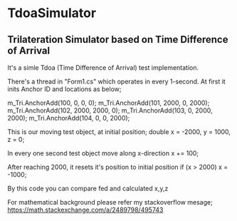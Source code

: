 # TdoaSimulator
Trilateration Simulator based on Time Difference of Arrival
-----------------------------------------------------------

It's a simle Tdoa (Time Difference of Arrival) test implementation.

There's a thread in "Form1.cs" which operates in every 1-second. At first it inits Anchor ID and
locations as below;

m_Tri.AnchorAdd(100, 0, 0, 0);
m_Tri.AnchorAdd(101, 2000, 0, 2000);
m_Tri.AnchorAdd(102, 2000, 2000, 0);
m_Tri.AnchorAdd(103, 0, 2000, 2000);
m_Tri.AnchorAdd(104, 0, 0, 2000);

This is our moving test object, at initial position;
double x = -2000, y = 1000, z = 0;

In every one second test object move along x-direction
x += 100;

After reaching 2000, it resets it's position to initial position
if (x > 2000) x = -1000;

By this code you can compare fed and calculated x,y,z

For mathematical background please refer my stackoverflow mesage;
https://math.stackexchange.com/a/2489798/495743
